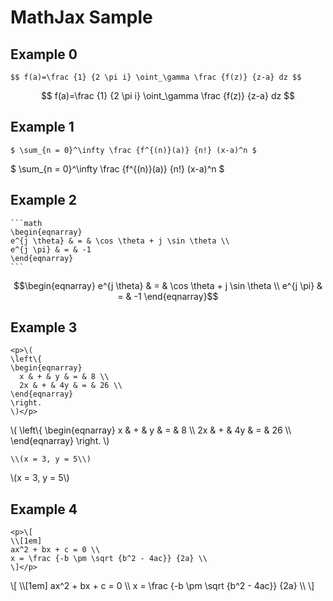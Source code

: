 # MathJax Sample

## Example 0

```
$$ f(a)=\frac {1} {2 \pi i} \oint_\gamma \frac {f(z)} {z-a} dz $$
```

$$ f(a)=\frac {1} {2 \pi i} \oint_\gamma \frac {f(z)} {z-a} dz $$

## Example 1

```
$ \sum_{n = 0}^\infty \frac {f^{(n)}(a)} {n!} (x-a)^n $
```

$ \sum_{n = 0}^\infty \frac {f^{(n)}(a)} {n!} (x-a)^n $

## Example 2

    ```math
    \begin{eqnarray}
    e^{j \theta} & = & \cos \theta + j \sin \theta \\
    e^{j \pi} & = & -1
    \end{eqnarray}
    ```

```math
\begin{eqnarray}
e^{j \theta} & = & \cos \theta + j \sin \theta \\
e^{j \pi} & = & -1
\end{eqnarray}
```

## Example 3

```
<p>\(
\left\{
\begin{eqnarray}
  x & + & y & = & 8 \\
  2x & + & 4y & = & 26 \\
\end{eqnarray}
\right.
\)</p>
```

<p>\(
\left\{
\begin{eqnarray}
  x & + & y & = & 8 \\
  2x & + & 4y & = & 26 \\
\end{eqnarray}
\right.
\)</p>

```
\\(x = 3, y = 5\\)
```

\\(x = 3, y = 5\\)

## Example 4

```
<p>\[
\\[1em]
ax^2 + bx + c = 0 \\
x = \frac {-b \pm \sqrt {b^2 - 4ac}} {2a} \\
\]</p>
```

<p>\[
\\[1em]
ax^2 + bx + c = 0 \\
x = \frac {-b \pm \sqrt {b^2 - 4ac}} {2a} \\
\]</p>
